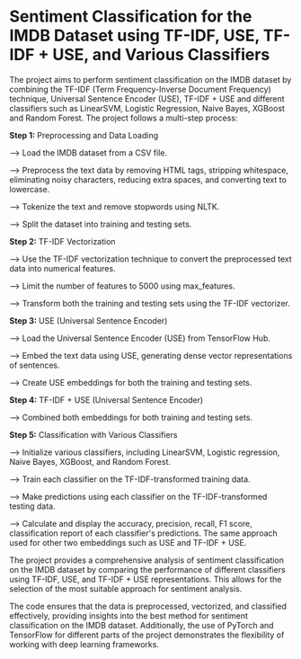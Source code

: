 # Sentiment Classification for the IMDB Dataset using TF-IDF, USE, TF-IDF + USE, and Various Classifiers

The project aims to perform sentiment classification on the IMDB dataset by combining the TF-IDF (Term Frequency-Inverse Document Frequency) technique, Universal Sentence Encoder (USE), TF-IDF + USE and different classifiers such as LinearSVM, Logistic Regression, Naive Bayes, XGBoost and Random Forest. The project follows a multi-step process:

**Step 1:** Preprocessing and Data Loading

--> Load the IMDB dataset from a CSV file.

--> Preprocess the text data by removing HTML tags, stripping whitespace, eliminating noisy characters, reducing extra spaces, and converting text to lowercase.

--> Tokenize the text and remove stopwords using NLTK.

--> Split the dataset into training and testing sets.

**Step 2:** TF-IDF Vectorization

--> Use the TF-IDF vectorization technique to convert the preprocessed text data into numerical features.

--> Limit the number of features to 5000 using max_features.

--> Transform both the training and testing sets using the TF-IDF vectorizer.

**Step 3:** USE (Universal Sentence Encoder)

--> Load the Universal Sentence Encoder (USE) from TensorFlow Hub.

--> Embed the text data using USE, generating dense vector representations of sentences.

--> Create USE embeddings for both the training and testing sets.

**Step 4:** TF-IDF + USE (Universal Sentence Encoder)
 
--> Combined both embeddings for both training and testing sets.

**Step 5:** Classification with Various Classifiers

--> Initialize various classifiers, including LinearSVM, Logistic regression, Naive Bayes, XGBoost, and Random Forest.

--> Train each classifier on the TF-IDF-transformed training data.

--> Make predictions using each classifier on the TF-IDF-transformed testing data.

--> Calculate and display the accuracy, precision, recall, F1 score, classification report of each classifier's predictions. The same approach used for other two embeddings such as USE and TF-IDF + USE.

The project provides a comprehensive analysis of sentiment classification on the IMDB dataset by comparing the performance of different classifiers using TF-IDF, USE, and TF-IDF + USE representations. This allows for the selection of the most suitable approach for sentiment analysis.

The code ensures that the data is preprocessed, vectorized, and classified effectively, providing insights into the best method for sentiment classification on the IMDB dataset. Additionally, the use of PyTorch and TensorFlow for different parts of the project demonstrates the flexibility of working with deep learning frameworks.
